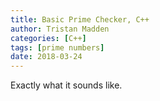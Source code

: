 ```yaml
---
title: Basic Prime Checker, C++
author: Tristan Madden
categories: [C++]
tags: [prime numbers]
date: 2018-03-24
---
```

Exactly what it sounds like.
<script src="https://gist.github.com/Trimad/a5b3de90839638d6dfe7b21f4004fd39.js"></script>